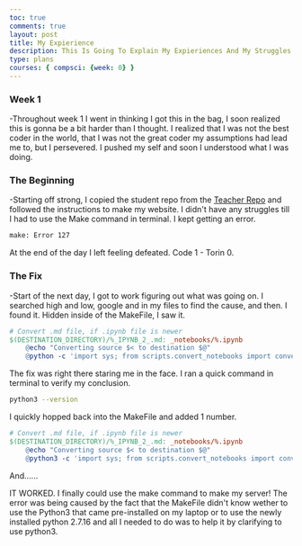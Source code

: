 ```yaml
---
toc: true
comments: true
layout: post
title: My Expierience
description: This Is Going To Explain My Expieriences And My Struggles
type: plans
courses: { compsci: {week: 0} }
---
```


### Week 1
-Throughout week 1 I went in thinking I got this in the bag, I soon realized this is gonna be a bit harder than I thought.
I realized that I was not the best coder in the world, that I was not the great coder my assumptions had lead me to, but I persevered. I pushed my self and soon I understood what I was doing.

### The Beginning
-Starting off strong, I copied the student repo from the [Teacher Repo](https://nighthawkcoders.github.io/teacher/) and followed the instructions to make my website. I didn't have any struggles till I had to use the Make command in terminal. I kept getting an error.
```bash
make: Error 127
```
At the end of the day I left feeling defeated. Code 1 - Torin 0.

### The Fix
-Start of the next day, I got to work figuring out what was going on. I searched high and low, google and in my files to find the cause, and then. I found it. Hidden inside of the MakeFile, I saw it.
```makefile
# Convert .md file, if .ipynb file is newer
$(DESTINATION_DIRECTORY)/%_IPYNB_2_.md: _notebooks/%.ipynb
	@echo "Converting source $< to destination $@"
	@python -c 'import sys; from scripts.convert_notebooks import convert_single_notebook; convert_single_notebook(sys.argv[1])' "$<"
```

The fix was right there staring me in the face. I ran a quick command in terminal to verify my conclusion.
```bash
python3 --version
```
I quickly hopped back into the MakeFile and added 1 number.
```makefile
# Convert .md file, if .ipynb file is newer
$(DESTINATION_DIRECTORY)/%_IPYNB_2_.md: _notebooks/%.ipynb
	@echo "Converting source $< to destination $@"
	@python3 -c 'import sys; from scripts.convert_notebooks import convert_single_notebook; convert_single_notebook(sys.argv[1])' "$<"
```
And......


IT WORKED. I finally could use the make command to make my server! The error was being caused by the fact that the MakeFile didn't know wether to use the Python3 that came pre-installed on my laptop or to use the newly installed python 2.7.16 and all I needed to do was to help it by clarifying to use python3.

